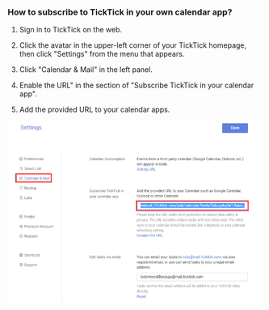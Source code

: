 ### How to subscribe to TickTick in your own calendar app?

1. Sign in to TickTick on the web.

2. Click the avatar in the upper-left corner of your TickTick homepage, then click "Settings" from the menu that appears.

3. Click "Calendar & Mail" in the left panel.

4. Enable the URL" in the section of "Subscribe TickTick in your calendar app".

5. Add the provided URL to your calendar apps.

![](calendarsubscription.png)

